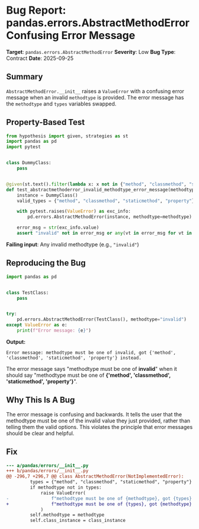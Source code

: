 # Bug Report: pandas.errors.AbstractMethodError Confusing Error Message

**Target**: `pandas.errors.AbstractMethodError`
**Severity**: Low
**Bug Type**: Contract
**Date**: 2025-09-25

## Summary

`AbstractMethodError.__init__` raises a `ValueError` with a confusing error message when an invalid `methodtype` is provided. The error message has the `methodtype` and `types` variables swapped.

## Property-Based Test

```python
from hypothesis import given, strategies as st
import pandas as pd
import pytest


class DummyClass:
    pass


@given(st.text().filter(lambda x: x not in {"method", "classmethod", "staticmethod", "property"}))
def test_abstractmethoderror_invalid_methodtype_error_message(methodtype):
    instance = DummyClass()
    valid_types = {"method", "classmethod", "staticmethod", "property"}

    with pytest.raises(ValueError) as exc_info:
        pd.errors.AbstractMethodError(instance, methodtype=methodtype)

    error_msg = str(exc_info.value)
    assert "invalid" not in error_msg or any(vt in error_msg for vt in valid_types)
```

**Failing input**: Any invalid methodtype (e.g., `"invalid"`)

## Reproducing the Bug

```python
import pandas as pd


class TestClass:
    pass


try:
    pd.errors.AbstractMethodError(TestClass(), methodtype="invalid")
except ValueError as e:
    print(f"Error message: {e}")
```

**Output:**
```
Error message: methodtype must be one of invalid, got {'method', 'classmethod', 'staticmethod', 'property'} instead.
```

The error message says "methodtype must be one of **invalid**" when it should say "methodtype must be one of **{'method', 'classmethod', 'staticmethod', 'property'}**".

## Why This Is A Bug

The error message is confusing and backwards. It tells the user that the methodtype must be one of the invalid value they just provided, rather than telling them the valid options. This violates the principle that error messages should be clear and helpful.

## Fix

```diff
--- a/pandas/errors/__init__.py
+++ b/pandas/errors/__init__.py
@@ -296,7 +296,7 @@ class AbstractMethodError(NotImplementedError):
         types = {"method", "classmethod", "staticmethod", "property"}
         if methodtype not in types:
             raise ValueError(
-                f"methodtype must be one of {methodtype}, got {types} instead."
+                f"methodtype must be one of {types}, got {methodtype} instead."
             )
         self.methodtype = methodtype
         self.class_instance = class_instance
```
